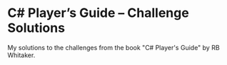 # C# Player’s Guide – Challenge Solutions

My solutions to the challenges from the book "C# Player's Guide" by RB Whitaker.
